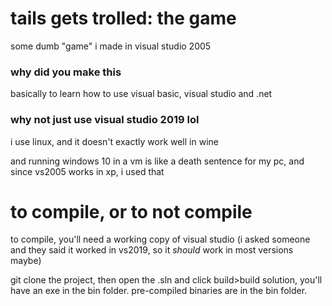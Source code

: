 # tails gets trolled: the game
some dumb "game" i made in visual studio 2005


### why did you make this
basically to learn how to use visual basic, visual studio and .net


### why not just use visual studio 2019 lol
i use linux, and it doesn't exactly work well in wine

and running windows 10 in a vm is like a death sentence for my pc, and since vs2005 works in xp, i used that



# to compile, or to not compile
to compile, you'll need a working copy of visual studio (i asked someone and they said it worked in vs2019, so it *should* work in most versions maybe)

git clone the project, then open the .sln and click build>build solution, you'll have an exe in the bin folder. pre-compiled binaries are in the bin folder.

